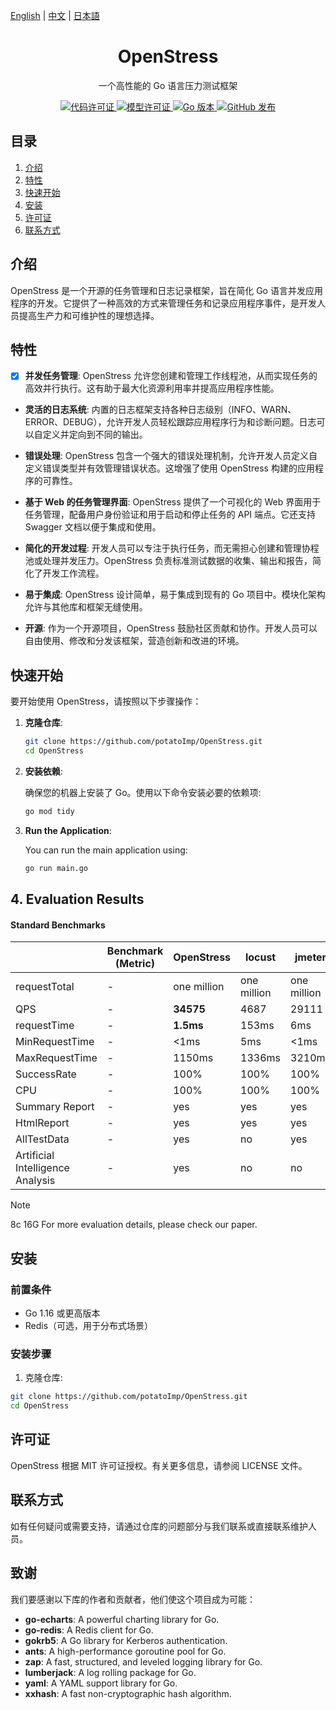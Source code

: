 [English](./README-en.md) |
[中文](./README-zh.md) |
[日本語](./README-ja.md)

<div align="center">
  <h1>OpenStress</h1>
  <p>一个高性能的 Go 语言压力测试框架</p>
  
  <a href="https://github.com/potatoImp/OpenStress/blob/main/LICENSE-CODE">
    <img alt="代码许可证" src="https://img.shields.io/badge/Code_License-MIT-f5de53?&color=f5de53"/>
  </a>
  <a href="https://github.com/potatoImp/OpenStress/blob/main/LICENSE-MODEL">
    <img alt="模型许可证" src="https://img.shields.io/badge/Model_License-Model_Agreement-f5de53?&color=f5de53"/>
  </a>
  <a href="https://golang.org/doc/install">
    <img alt="Go 版本" src="https://img.shields.io/badge/Go-%3E%3D%201.16-blue"/>
  </a>
  <a href="https://github.com/potatoImp/OpenStress/releases">
    <img alt="GitHub 发布" src="https://img.shields.io/github/v/release/potatoImp/OpenStress?color=brightgreen"/>
  </a>
</div>

## 目录

1. [介绍](#介绍)
2. [特性](#特性)
3. [快速开始](#快速开始)
4. [安装](#安装)
5. [许可证](#许可证)
6. [联系方式](#联系方式)

## 介绍

OpenStress 是一个开源的任务管理和日志记录框架，旨在简化 Go 语言并发应用程序的开发。它提供了一种高效的方式来管理任务和记录应用程序事件，是开发人员提高生产力和可维护性的理想选择。

## 特性

- [x] **并发任务管理**: OpenStress 允许您创建和管理工作线程池，从而实现任务的高效并行执行。这有助于最大化资源利用率并提高应用程序性能。

- **灵活的日志系统**: 内置的日志框架支持各种日志级别（INFO、WARN、ERROR、DEBUG），允许开发人员轻松跟踪应用程序行为和诊断问题。日志可以自定义并定向到不同的输出。

- **错误处理**: OpenStress 包含一个强大的错误处理机制，允许开发人员定义自定义错误类型并有效管理错误状态。这增强了使用 OpenStress 构建的应用程序的可靠性。

- **基于 Web 的任务管理界面**: OpenStress 提供了一个可视化的 Web 界面用于任务管理，配备用户身份验证和用于启动和停止任务的 API 端点。它还支持 Swagger 文档以便于集成和使用。

- **简化的开发过程**: 开发人员可以专注于执行任务，而无需担心创建和管理协程池或处理并发压力。OpenStress 负责标准测试数据的收集、输出和报告，简化了开发工作流程。

- **易于集成**: OpenStress 设计简单，易于集成到现有的 Go 项目中。模块化架构允许与其他库和框架无缝使用。

- **开源**: 作为一个开源项目，OpenStress 鼓励社区贡献和协作。开发人员可以自由使用、修改和分发该框架，营造创新和改进的环境。

## 快速开始

要开始使用 OpenStress，请按照以下步骤操作：

1. **克隆仓库**:
   ```bash
   git clone https://github.com/potatoImp/OpenStress.git
   cd OpenStress
2. **安装依赖**:

   确保您的机器上安装了 Go。使用以下命令安装必要的依赖项:
   ```bash
   go mod tidy
4. **Run the Application**:
  
   You can run the main application using:
   ```bash
   go run main.go


## 4. Evaluation Results
#### Standard Benchmarks

<div align="center">


|  | Benchmark (Metric) | OpenStress | locust | jmeter | - | - |
|---|-------------------|----------|--------|-------------|---------------|---------|
| requestTotal | - | one million | one million | one million | Dense | MoE |
| QPS | - | **34575** | 4687 | 29111 | - | - |
| requestTime | - | **1.5ms** | 153ms | 6ms | - | - |
| MinRequestTime | - | <1ms | 5ms | <1ms | - | - |
| MaxRequestTime | - | 1150ms | 1336ms | 3210ms | - | - |
| SuccessRate | - | 100% | 100% | 100% | - | - |
| CPU | - | 100% | 100% | 100% | - | - |
| Summary Report | - | yes | yes | yes | - | - |
| HtmlReport | - | yes | yes | yes | - | - |
| AllTestData | - | yes | no | yes | - | - |
| Artificial Intelligence Analysis| - | yes | no | no | - | - |








</div>

> [!NOTE]
> 8c 16G
> For more evaluation details, please check our paper. 


## 安装

### 前置条件

- Go 1.16 或更高版本
- Redis（可选，用于分布式场景）

### 安装步骤

1. 克隆仓库:
```bash
git clone https://github.com/potatoImp/OpenStress.git
cd OpenStress
```

## 许可证
OpenStress 根据 MIT 许可证授权。有关更多信息，请参阅 LICENSE 文件。

## 联系方式
如有任何疑问或需要支持，请通过仓库的问题部分与我们联系或直接联系维护人员。


## 致谢

我们要感谢以下库的作者和贡献者，他们使这个项目成为可能：

- **go-echarts**: A powerful charting library for Go.
- **go-redis**: A Redis client for Go.
- **gokrb5**: A Go library for Kerberos authentication.
- **ants**: A high-performance goroutine pool for Go.
- **zap**: A fast, structured, and leveled logging library for Go.
- **lumberjack**: A log rolling package for Go.
- **yaml**: A YAML support library for Go.
- **xxhash**: A fast non-cryptographic hash algorithm.

